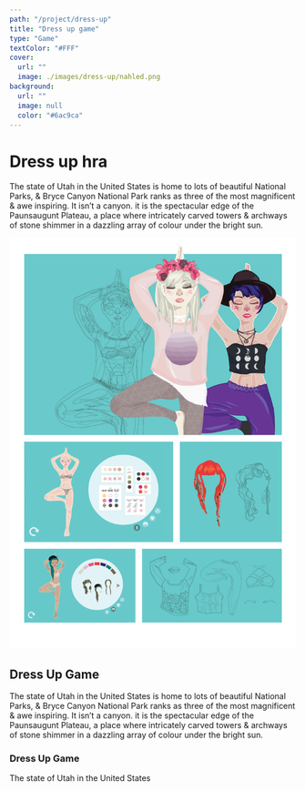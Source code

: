 ```yaml
---
path: "/project/dress-up"
title: "Dress up game"
type: "Game"
textColor: "#FFF"
cover:
  url: ""
  image: ./images/dress-up/nahled.png
background:
  url: ""
  image: null
  color: "#6ac9ca"
---
```


# Dress up hra

The state of Utah in the United States is home to lots of beautiful National Parks, & Bryce Canyon National Park ranks as three of the most magnificent & awe inspiring. It isn’t a 
canyon. it is the spectacular edge of the Paunsaugunt Plateau, a place where intricately carved towers & archways of stone shimmer in a dazzling array of colour under the bright sun.

<!-- Pozor, je třeba oddělit potenciální obsah v Markdownu prázdnými řádky, obrázky doporučuji načítat markdownem, nikoliv HTML -->
<full-width color="#6ac9ca">

  ![Screenshoty](./images/dress-up/dressup.png)
  
</full-width>

## Dress Up Game

The state of Utah in the United States is home to lots of beautiful National Parks, & Bryce Canyon National Park ranks as three of the most magnificent & awe inspiring. It isn’t a canyon. it is the spectacular edge of the Paunsaugunt Plateau, a place where intricately carved towers & archways of stone shimmer in a dazzling array of colour under the bright sun.

### Dress Up Game

The state of Utah in the United States